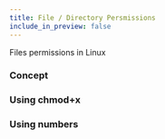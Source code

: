 ```yaml
---
title: File / Directory Persmissions 
include_in_preview: false
---
```


Files permissions in Linux 

### Concept 

### Using chmod+x  

### Using numbers



